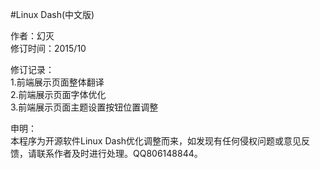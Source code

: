 #Linux Dash(中文版)

作者：幻灭</br>
修订时间：2015/10</br>

修订记录：</br>
1.前端展示页面整体翻译</br>
2.前端展示页面字体优化</br>
3.前端展示页面主题设置按钮位置调整</br>

申明：</br>
本程序为开源软件Linux Dash优化调整而来，如发现有任何侵权问题或意见反馈，请联系作者及时进行处理。QQ806148844。





